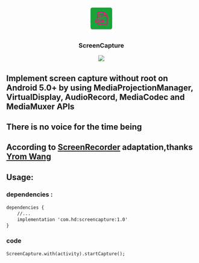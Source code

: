 <p align="center">
	<img width="72" height="72" src="art/ic_launcher-web.png"/>
</p>
<h3 align="center">ScreenCapture</h3>
<p align="center">
<a href="" target="_blank"><img src="https://img.shields.io/badge/release-v1.0-blue.svg"></img></a>
</p>

## Implement screen capture without root on Android 5.0+ by using MediaProjectionManager, VirtualDisplay, AudioRecord, MediaCodec and MediaMuxer APIs

## There is no voice for the time being

## According to [ScreenRecorder][1] adaptation,thanks [Yrom Wang][2]

## Usage:

### dependencies :

```
dependencies {
    //...
    implementation 'com.hd:screencapture:1.0'
}
```

### code

```
ScreenCapture.with(activity).startCapture();
```

[1]: https://github.com/yrom/ScreenRecorder
[2]: https://github.com/yrom
